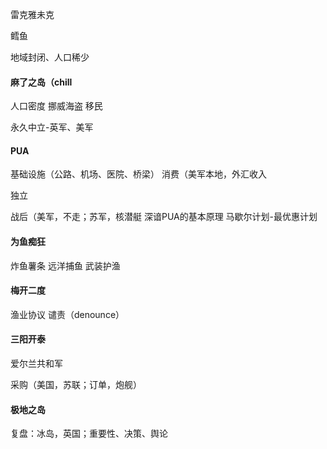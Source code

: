 雷克雅未克

鳕鱼

地域封闭、人口稀少

#### 麻了之岛（chill
人口密度
挪威海盗
移民

永久中立-英军、美军

#### PUA
基础设施（公路、机场、医院、桥梁）
消费（美军本地，外汇收入

独立

战后（美军，不走；苏军，核潜艇
深谙PUA的基本原理
马歇尔计划-最优惠计划

#### 为鱼痴狂
炸鱼薯条
远洋捕鱼
武装护渔

#### 梅开二度
渔业协议
谴责（denounce）

#### 三阳开泰
爱尔兰共和军

采购（美国，苏联；订单，炮舰）
#### 极地之岛
复盘：冰岛，英国；重要性、决策、舆论


